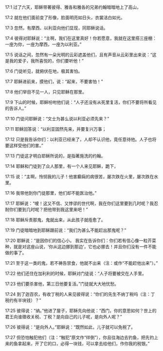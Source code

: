 <a id="1"></a>17:1  过了六天，耶稣带著彼得、雅各和雅各的兄弟约翰暗暗地上了高山，  

<a id="2"></a>17:2  就在他们面前变了形像，脸面明亮如日头，衣裳洁白如光。  

<a id="3"></a>17:3  忽然，有摩西、以利亚向他们显现，同耶稣说话。  

<a id="4"></a>17:4  彼得对耶稣说：“主啊，我们在这里真好！你若愿意，我就在这里搭三座棚：一座为你，一座为摩西，一座为以利亚。”  

<a id="5"></a>17:5  说话之间，忽然有一朵光明的云彩遮盖他们，且有声音从云彩里出来说：“这是我的爱子，我所喜悦的，你们要听他！”  

<a id="6"></a>17:6  门徒听见，就俯伏在地，极其害怕。  

<a id="7"></a>17:7  耶稣进前来，摸他们，说：“起来，不要害怕！”  

<a id="8"></a>17:8  他们举目不见一人，只见耶稣在那里。  

<a id="9"></a>17:9  下山的时候，耶稣吩咐他们说：“人子还没有从死里复活，你们不要将所看见的告诉人。”  

<a id="10"></a>17:10  门徒问耶稣说：“文士为甚么说以利亚必须先来？”  

<a id="11"></a>17:11  耶稣回答说：“以利亚固然先来，并要复兴万事；  

<a id="12"></a>17:12  只是我告诉你们：以利亚已经来了，人却不认识他，竟任意待他。人子也将要这样受他们的害。”  

<a id="13"></a>17:13  门徒这才明白耶稣所说的，是指著施洗的约翰。  

<a id="14"></a>17:14  耶稣和门徒到了众人那里，有一个人来见耶稣，跪下，  

<a id="15"></a>17:15  说：“主啊，怜悯我的儿子！他害癫痫的病很苦，屡次跌在火里，屡次跌在水里。  

<a id="16"></a>17:16  我带他到你门徒那里，他们却不能医治他。”  

<a id="17"></a>17:17  耶稣说：“嗳！这又不信、又悖谬的世代啊，我在你们这里要到几时呢？我忍耐你们要到几时呢？把他带到我这里来吧！”  

<a id="18"></a>17:18  耶稣斥责那鬼，鬼就出来，从此孩子就痊愈了。  

<a id="19"></a>17:19  门徒暗暗地到耶稣跟前说：“我们为甚么不能赶出那鬼呢？”  

<a id="20"></a>17:20  耶稣说：“是因你们的信心小。 我实在告诉你们：你们若有信心像一粒芥菜种，就是对这座山说，‘你从这边挪到那边’，它也必挪去！并且你们没有一件不能做的事了。  

<a id="21"></a>17:21  至于这一类的鬼，若不祷告禁食，他就不出来（注：或作“不能赶他出来”）。”  

<a id="22"></a>17:22  他们还住在加利利的时候，耶稣对门徒说：“人子将要被交在人手里。  

<a id="23"></a>17:23  他们要杀害他，第三日他要复活。”门徒就大大地忧愁。  

<a id="24"></a>17:24  到了迦百农，有收丁税的人来见彼得说：“你们的先生不纳丁税吗（注：丁税约有半块钱）？”  

<a id="25"></a>17:25  彼得说：“纳。”他进了屋子，耶稣先向他说：“西门，你的意思如何？世上的君王向谁徵收关税、丁税？是向自己的儿子呢，是向外人呢？”  

<a id="26"></a>17:26  彼得说：“是向外人。”耶稣说：“既然如此，儿子就可以免税了。  

<a id="27"></a>17:27  但恐怕触犯他们（注：“触犯”原文作“绊倒”），你且往海边去钓鱼，把先钓上来的鱼拿起来，开了它的口，必得一块钱，可以拿去给他们，作你我的税银。”  
